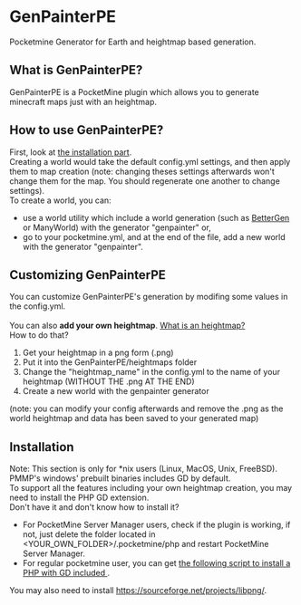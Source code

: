 # GenPainterPE
Pocketmine Generator for Earth and heightmap based generation.

## What is GenPainterPE?
GenPainterPE is a PocketMine plugin which allows you to generate minecraft maps just with an heightmap.

## How to use GenPainterPE?
First, look at [the installation part](#installation).     
Creating a world would take the default config.yml settings, and then apply them to map creation (note: changing theses settings afterwards won't change them for the map. You should regenerate one another to change settings).    
To create a world, you can:    
- use a world utility which include a world generation 
(such as [BetterGen](https://download.ad5001.eu/en/plugins) or ManyWorld) with the generator "genpainter" or,
- go to your pocketmine.yml, and at the end of the file, add a new world with the generator "genpainter".

## Customizing GenPainterPE
You can customize GenPainterPE's generation by modifing some values in the config.yml.    
<a id="add-heightmap"></a>    
You can also <b>add your own heightmap</b>. [What is an heightmap?](https://en.wikipedia.org/wiki/Heightmap)    
How to do that? 
1. Get your heightmap in a png form (.png)
2. Put it into the GenPainterPE/heightmaps folder
3. Change the "heightmap_name" in the config.yml to the name of your heightmap (WITHOUT THE .png AT THE END)
4. Create a new world with the genpainter generator     

(note: you can modify your config afterwards and remove the .png as the world heightmap and data has been saved to your generated map)


## Installation
Note: This section is only for *nix users (Linux, MacOS, Unix, FreeBSD). PMMP's windows' prebuilt binaries includes GD by default.    
To support all the features including your own heightmap creation, you may need to install the PHP GD extension.    
Don't have it and don't know how to install it?
- For PocketMine Server Manager users, check if the plugin is working, if not, just delete the folder located in &lt;YOUR\_OWN\_FOLDER&gt;/.pocketmine/php and restart PocketMine Server Manager.
- For regular pocketmine user, you can get <a href="https://psm.mcpe.fun/download/PHP/compile.sh">the following script to install a PHP with GD included </a>.

You may also need to install https://sourceforge.net/projects/libpng/.